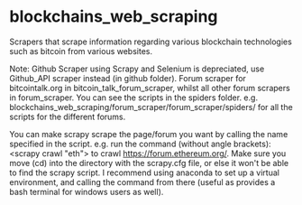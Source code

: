 # blockchains_web_scraping
Scrapers that scrape information regarding various blockchain technologies such as bitcoin from various websites.

Note: Github Scraper using Scrapy and Selenium is depreciated, use Github_API scraper instead (in github folder). 
Forum scraper for bitcointalk.org in bitcoin_talk_forum_scraper, whilst all other forum scrapers in forum_scraper.
You can see the scripts in the spiders folder. e.g. blockchains_web_scraping/forum_scraper/forum_scraper/spiders/ for all the scripts for the different forums. 

You can make scrapy scrape the page/forum you want by calling the name specified in the script. e.g. run the command (without angle brackets): <scrapy crawl "eth"> to crawl https://forum.ethereum.org/. Make sure you move (cd) into the directory with the scrapy.cfg file, or else it won't be able to find the scrapy script.
I recommend using anaconda to set up a virtual environment, and calling the command from there (useful as provides a bash terminal for windows users as well).





